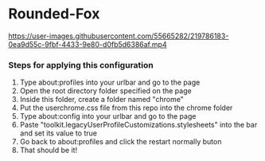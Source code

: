 # Rounded-Fox

https://user-images.githubusercontent.com/55665282/219786183-0ea9d55c-9fbf-4433-9e80-d0fb5d6386af.mp4

### Steps for applying this configuration
<ol>
  <li>Type about:profiles into your urlbar and go to the page</li>  
  <li>Open the root directory folder specified on the page</li>  
  <li>Inside this folder, create a folder named "chrome"</li>  
  <li>Put the userchrome.css file from this repo into the chrome folder</li>  
  <li>Type about:config into your urlbar and go to the page</li>
  <li>Paste "toolkit.legacyUserProfileCustomizations.stylesheets" into the bar and set its value to true</li>
  <li>Go back to about:profiles and click the restart normally buton</li>
  <li>That should be it!</li>
</ol>

